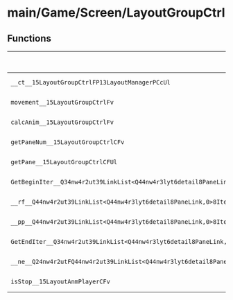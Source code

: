 # main/Game/Screen/LayoutGroupCtrl

## Functions

| Name | Address | Match % |
|------|---------|---------|
| `__ct__15LayoutGroupCtrlFP13LayoutManagerPCcUl` | `0x80367FA4` | :x: (0.0%) |
| `movement__15LayoutGroupCtrlFv` | `0x80368054` | :x: (0.0%) |
| `calcAnim__15LayoutGroupCtrlFv` | `0x803680BC` | :x: (0.0%) |
| `getPaneNum__15LayoutGroupCtrlCFv` | `0x80368124` | :x: (0.0%) |
| `getPane__15LayoutGroupCtrlCFUl` | `0x80368130` | :x: (0.0%) |
| `GetBeginIter__Q34nw4r2ut39LinkList<Q44nw4r3lyt6detail8PaneLink,0>Fv` | `0x803681D0` | :x: (0.0%) |
| `__rf__Q44nw4r2ut39LinkList<Q44nw4r3lyt6detail8PaneLink,0>8IteratorCFv` | `0x803681D8` | :x: (0.0%) |
| `__pp__Q44nw4r2ut39LinkList<Q44nw4r3lyt6detail8PaneLink,0>8IteratorFi` | `0x80368228` | :x: (0.0%) |
| `GetEndIter__Q34nw4r2ut39LinkList<Q44nw4r3lyt6detail8PaneLink,0>Fv` | `0x8036823C` | :x: (0.0%) |
| `__ne__Q24nw4r2utFQ44nw4r2ut39LinkList<Q44nw4r3lyt6detail8PaneLink,0>8IteratorQ44nw4r2ut39LinkList<Q44nw4r3lyt6detail8PaneLink,0>8Iterator` | `0x80368244` | :x: (0.0%) |
| `isStop__15LayoutAnmPlayerCFv` | `0x8036825C` | :x: (0.0%) |